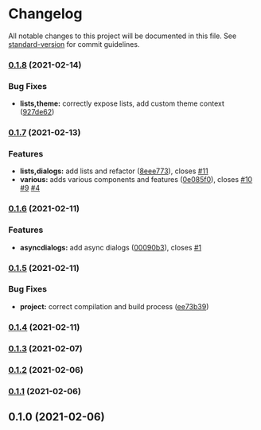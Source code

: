 # Changelog

All notable changes to this project will be documented in this file. See [standard-version](https://github.com/conventional-changelog/standard-version) for commit guidelines.

### [0.1.8](https://github.com/flying-dice/fluentui-toolkit/compare/v0.1.7...v0.1.8) (2021-02-14)


### Bug Fixes

* **lists,theme:** correctly expose lists, add custom theme context ([927de62](https://github.com/flying-dice/fluentui-toolkit/commit/927de621d0d190b8c8e8077e7428f291773d32af))

### [0.1.7](https://github.com/flying-dice/fluentui-toolkit/compare/v0.1.6...v0.1.7) (2021-02-13)


### Features

* **lists,dialogs:** add lists and refactor ([8eee773](https://github.com/flying-dice/fluentui-toolkit/commit/8eee7733b90134418ca0e5698722c3482b72bc8b)), closes [#11](https://github.com/flying-dice/fluentui-toolkit/issues/11)
* **various:** adds various components and features ([0e085f0](https://github.com/flying-dice/fluentui-toolkit/commit/0e085f02e983ae1982d91e8f24f7b08b66877864)), closes [#10](https://github.com/flying-dice/fluentui-toolkit/issues/10) [#9](https://github.com/flying-dice/fluentui-toolkit/issues/9) [#4](https://github.com/flying-dice/fluentui-toolkit/issues/4)

### [0.1.6](https://github.com/flying-dice/fluentui-toolkit/compare/v0.1.5...v0.1.6) (2021-02-11)


### Features

* **asyncdialogs:** add async dialogs ([00090b3](https://github.com/flying-dice/fluentui-toolkit/commit/00090b3710697da4f01226b727783bd75d48b592)), closes [#1](https://github.com/flying-dice/fluentui-toolkit/issues/1)

### [0.1.5](https://github.com/flying-dice/fluentui-toolkit/compare/v0.1.4...v0.1.5) (2021-02-11)


### Bug Fixes

* **project:** correct compilation and build process ([ee73b39](https://github.com/flying-dice/fluentui-toolkit/commit/ee73b3938606dd7c2d0acaf4ba10484ca3f47652))

### [0.1.4](https://github.com/flying-dice/fluentui-toolkit/compare/v0.1.3...v0.1.4) (2021-02-11)

### [0.1.3](https://github.com/flying-dice/fluentui-toolkit/compare/v0.1.2...v0.1.3) (2021-02-07)

### [0.1.2](https://github.com/flying-dice/fluentui-toolkit/compare/v0.1.1...v0.1.2) (2021-02-06)

### [0.1.1](https://github.com/flying-dice/fluentui-toolkit/compare/v0.1.0...v0.1.1) (2021-02-06)

## 0.1.0 (2021-02-06)
